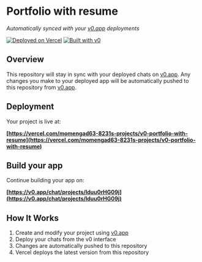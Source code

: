 # Portfolio with resume

*Automatically synced with your [v0.app](https://v0.app) deployments*

[![Deployed on Vercel](https://img.shields.io/badge/Deployed%20on-Vercel-black?style=for-the-badge&logo=vercel)](https://vercel.com/momengad63-8231s-projects/v0-portfolio-with-resume)
[![Built with v0](https://img.shields.io/badge/Built%20with-v0.app-black?style=for-the-badge)](https://v0.app/chat/projects/lduu0rHG09j)

## Overview

This repository will stay in sync with your deployed chats on [v0.app](https://v0.app).
Any changes you make to your deployed app will be automatically pushed to this repository from [v0.app](https://v0.app).

## Deployment

Your project is live at:

**[https://vercel.com/momengad63-8231s-projects/v0-portfolio-with-resume](https://vercel.com/momengad63-8231s-projects/v0-portfolio-with-resume)**

## Build your app

Continue building your app on:

**[https://v0.app/chat/projects/lduu0rHG09j](https://v0.app/chat/projects/lduu0rHG09j)**

## How It Works

1. Create and modify your project using [v0.app](https://v0.app)
2. Deploy your chats from the v0 interface
3. Changes are automatically pushed to this repository
4. Vercel deploys the latest version from this repository